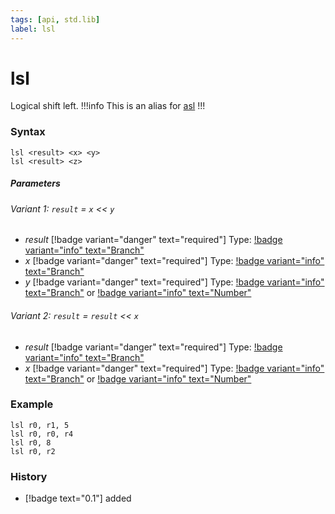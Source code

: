 ```yaml
---
tags: [api, std.lib]
label: lsl
---
```

# lsl
Logical shift left.
!!!info
This is an alias for [asl](/api-docs/standard/asl.md)
!!!
### Syntax
```
lsl <result> <x> <y>
lsl <result> <z>
```
##### Parameters
###### Variant 1: `result` = `x` << `y`
- *result* [!badge variant="danger" text="required"] Type: [!badge variant="info" text="Branch"](/api-docs/standard/datatypes.md#branch)
- *x* [!badge variant="danger" text="required"] Type: [!badge variant="info" text="Branch"](/api-docs/standard/datatypes.md#branch)
- *y* [!badge variant="danger" text="required"] Type: [!badge variant="info" text="Branch"](/api-docs/standard/datatypes.md#branch) or [!badge variant="info" text="Number"](/api-docs/standard/datatypes.md#number)
###### Variant 2: `result` = `result` << `x`
- *result* [!badge variant="danger" text="required"] Type: [!badge variant="info" text="Branch"](/api-docs/standard/datatypes.md#branch)
- *x* [!badge variant="danger" text="required"] Type: [!badge variant="info" text="Branch"](/api-docs/standard/datatypes.md#branch) or [!badge variant="info" text="Number"](/api-docs/standard/datatypes.md#number)
### Example
```
lsl r0, r1, 5
lsl r0, r0, r4
lsl r0, 8
lsl r0, r2
```
### History
- [!badge text="0.1"] added

